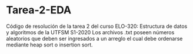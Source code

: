 # Tarea-2-EDA
Código de resolución de la tarea 2 del curso ELO-320: Estructura de datos y algoritmos de la UTFSM S1-2020
Los archivos .txt poseen números aleatorios que deben ser ingresados a un arreglo el cual debe ordenarse mediante heap sort o insertion sort.
